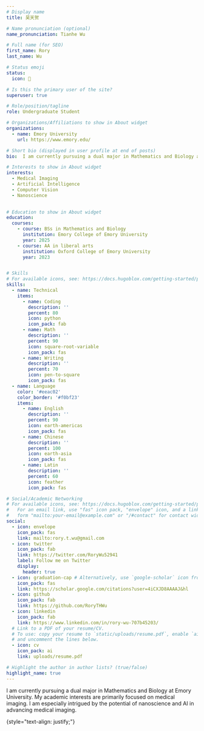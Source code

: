 ```yaml
---
# Display name
title: 吴天贺

# Name pronunciation (optional)
name_pronunciation: Tianhe Wu

# Full name (for SEO)
first_name: Rory 
last_name: Wu

# Status emoji
status:
  icon: 📖

# Is this the primary user of the site?
superuser: true

# Role/position/tagline
role: Undergraduate Student

# Organizations/Affiliations to show in About widget
organizations:
  - name: Emory University
    url: https://www.emory.edu/

# Short bio (displayed in user profile at end of posts)
bio:  I am currently pursuing a dual major in Mathematics and Biology at Emory University. My academic interests are primarily focused on medical imaging. I am especially intrigued by the potential of nanoscience and AI in advancing medical imaging. 

# Interests to show in About widget
interests:
  - Medical Imaging
  - Artificial Intelligence
  - Computer Vision
  - Nanoscience 
  

# Education to show in About widget
education:
  courses:
    - course: BSs in Mathematics and Biology
      institution: Emory College of Emory University
      year: 2025
    - course: AA in liberal arts
      institution: Oxford College of Emory University 
      year: 2023


# Skills
# For available icons, see: https://docs.hugoblox.com/getting-started/page-builder/#icons
skills:
  - name: Technical
    items:
      - name: Coding
        description: ''
        percent: 80
        icon: python
        icon_pack: fab
      - name: Math
        description: ''
        percent: 90
        icon: square-root-variable 
        icon_pack: fas
      - name: Writing
        description: ''
        percent: 70
        icon: pen-to-square
        icon_pack: fas
  - name: Language 
    color: '#eeac02'
    color_border: '#f0bf23'
    items:
      - name: English
        description: ''
        percent: 90
        icon: earth-americas
        icon_pack: fas
      - name: Chinese
        description: ''
        percent: 100
        icon: earth-asia
        icon_pack: fas
      - name: Latin 
        description: ''
        percent: 60
        icon: feather
        icon_pack: fas

# Social/Academic Networking
# For available icons, see: https://docs.hugoblox.com/getting-started/page-builder/#icons
#   For an email link, use "fas" icon pack, "envelope" icon, and a link in the
#   form "mailto:your-email@example.com" or "/#contact" for contact widget.
social:
  - icon: envelope
    icon_pack: fas
    link: mailto:rory.t.wu@gmail.com
  - icon: twitter
    icon_pack: fab
    link: https://twitter.com/RoryWu52941
    label: Follow me on Twitter
    display:
      header: true
  - icon: graduation-cap # Alternatively, use `google-scholar` icon from `ai` icon pack
    icon_pack: fas
    link: https://scholar.google.com/citations?user=4iCXJD8AAAAJ&hl
  - icon: github
    icon_pack: fab
    link: https://github.com/RoryTHWu
  - icon: linkedin
    icon_pack: fab
    link: https://www.linkedin.com/in/rory-wu-707b45203/
  # Link to a PDF of your resume/CV.
  # To use: copy your resume to `static/uploads/resume.pdf`, enable `ai` icons in `params.yaml`,
  # and uncomment the lines below.
  - icon: cv
    icon_pack: ai
    link: uploads/resume.pdf

# Highlight the author in author lists? (true/false)
highlight_name: true
---
```

I am currently pursuing a dual major in Mathematics and Biology at Emory University. My academic interests are primarily focused on medical imaging. I am especially intrigued by the potential of nanoscience and AI in advancing medical imaging. 


{style="text-align: justify;"}
